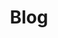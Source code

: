 ---
title: "Blog"
permalink: /year-archive/
layout: posts
author_profile: true
header:
  overlay_color: "#000000"
---